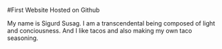 #First Website Hosted on Github

My name is Sigurd Susag. I am a transcendental being composed of light and conciousness. 
And I like tacos and also making my own taco seasoning.
